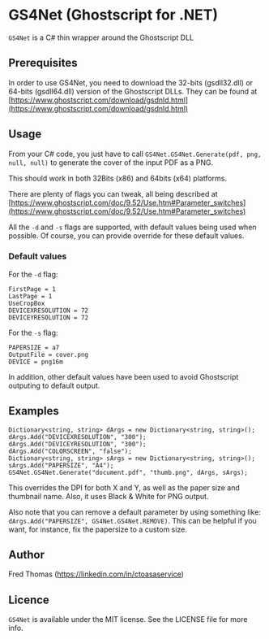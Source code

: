 # GS4Net (Ghostscript for .NET)

`GS4Net` is a C# thin wrapper around the Ghostscript DLL

## Prerequisites

In order to use GS4Net, you need to download the 32-bits (gsdll32.dll) or 64-bits (gsdll64.dll) version of the Ghostscript DLLs. They can be found at [https://www.ghostscript.com/download/gsdnld.html](https://www.ghostscript.com/download/gsdnld.html)

## Usage

From your C# code, you just have to call `GS4Net.GS4Net.Generate(pdf, png, null, null)` to generate the cover of the input PDF as a PNG.

This should work in both 32Bits (x86) and 64bits (x64) platforms.

There are plenty of flags you can tweak, all being described at [https://www.ghostscript.com/doc/9.52/Use.htm#Parameter_switches](https://www.ghostscript.com/doc/9.52/Use.htm#Parameter_switches)

All the `-d` and `-s` flags are supported, with default values being used when possible. Of course, you can provide override for these default values.

### Default values

For the `-d` flag:
```
FirstPage = 1
LastPage = 1
UseCropBox
DEVICEXRESOLUTION = 72
DEVICEYRESOLUTION = 72
```

For the `-s` flag:
```
PAPERSIZE = a7
OutputFile = cover.png
DEVICE = png16m
```

In addition, other default values have been used to avoid Ghostscript outputing to default output.

## Examples

```
Dictionary<string, string> dArgs = new Dictionary<string, string>();
dArgs.Add("DEVICEXRESOLUTION", "300");
dArgs.Add("DEVICEYRESOLUTION", "300");
dArgs.Add("COLORSCREEN", "false");
Dictionary<string, string> sArgs = new Dictionary<string, string>();
sArgs.Add("PAPERSIZE", "A4");
GS4Net.GS4Net.Generate("document.pdf", "thumb.png", dArgs, sArgs);
```

This overrides the DPI for both X and Y, as well as the paper size and thumbnail name. Also, it uses Black & White for PNG output.

Also note that you can remove a default parameter by using something like: `dArgs.Add("PAPERSIZE", GS4Net.GS4Net.REMOVE)`. This can be helpful if you want, for instance, fix the papersize to a custom size.

## Author

Fred Thomas (https://linkedin.com/in/ctoasaservice)

## Licence

`GS4Net` is available under the MIT license. See the LICENSE file for more info.
